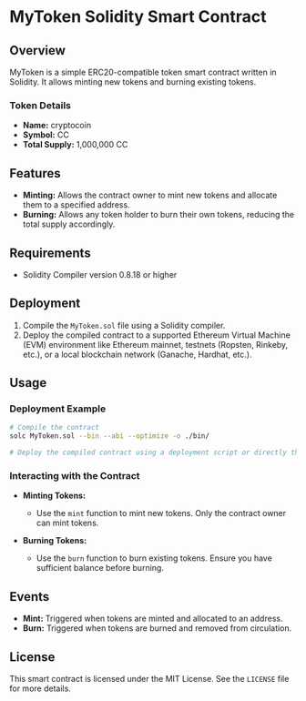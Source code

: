 # MyToken Solidity Smart Contract

## Overview
MyToken is a simple ERC20-compatible token smart contract written in Solidity. It allows minting new tokens and burning existing tokens.

### Token Details
- **Name:** cryptocoin
- **Symbol:** CC
- **Total Supply:** 1,000,000 CC

## Features
- **Minting:** Allows the contract owner to mint new tokens and allocate them to a specified address.
- **Burning:** Allows any token holder to burn their own tokens, reducing the total supply accordingly.

## Requirements
- Solidity Compiler version 0.8.18 or higher

## Deployment
1. Compile the `MyToken.sol` file using a Solidity compiler.
2. Deploy the compiled contract to a supported Ethereum Virtual Machine (EVM) environment like Ethereum mainnet, testnets (Ropsten, Rinkeby, etc.), or a local blockchain network (Ganache, Hardhat, etc.).

## Usage
### Deployment Example
```bash
# Compile the contract
solc MyToken.sol --bin --abi --optimize -o ./bin/

# Deploy the compiled contract using a deployment script or directly through Remix, Hardhat, or Truffle.
```

### Interacting with the Contract
- **Minting Tokens:**
  - Use the `mint` function to mint new tokens. Only the contract owner can mint tokens.
  
- **Burning Tokens:**
  - Use the `burn` function to burn existing tokens. Ensure you have sufficient balance before burning.

## Events
- **Mint:** Triggered when tokens are minted and allocated to an address.
- **Burn:** Triggered when tokens are burned and removed from circulation.

## License
This smart contract is licensed under the MIT License. See the `LICENSE` file for more details.
